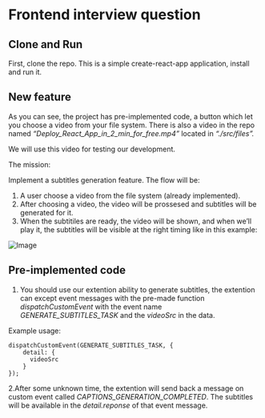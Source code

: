# Frontend interview question

## Clone and Run

First, clone the repo. This is a simple create-react-app application, install and run it.

## New feature

As you can see, the project has pre-implemented code, a button which let you choose a video from your file system. 
There is also a video in the repo named *“Deploy_React_App_in_2_min_for_free.mp4”*  located in *“./src/files”.* 

We will use this video for testing our development.

The mission: 

Implement a subtitles generation feature. The flow will be:

1. A user choose a video from the file system (already implemented).
2. After choosing a video, the video will be prossesed and subtitles will be generated for it.
3. When the subtitiles are ready, the video will be shown, and when we’ll play it, the subtitles will be visible at the right timing like in this example:

![Image](https://nostalgic-blinker-247.notion.site/image/https%3A%2F%2Fprod-files-secure.s3.us-west-2.amazonaws.com%2Ff717d4d8-772b-45bf-9486-6afc736669d3%2F06e81ca9-ee7d-4bac-8ef7-423cecb1960a%2FUntitled.png?table=block&id=054a77ed-5256-4e74-a1f7-bc0fe4b50a77&spaceId=f717d4d8-772b-45bf-9486-6afc736669d3&width=2000&userId=&cache=v2)

## Pre-implemented code

1. You should use our extention ability to generate subtitles, the extention can except event messages with the pre-made function *dispatchCustomEvent* with the event name *GENERATE_SUBTITLES_TASK* and the *videoSrc* in the data.

Example usage:

```tsx
dispatchCustomEvent(GENERATE_SUBTITLES_TASK, {
    detail: {
      videoSrc
    }
});
```

2.After some unknown time, the extention will send back a message on custom event called *CAPTIONS_GENERATION_COMPLETED*. The subtitles will be available in the *detail.reponse* of that event message.